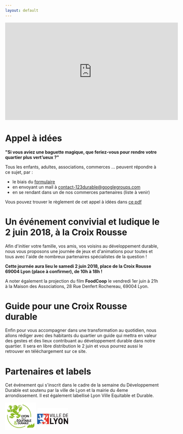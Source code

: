 ```yaml
---
layout: default
---
```

<iframe width="560" height="315" src="https://www.youtube.com/embed/iNkfXaI04ZA" frameborder="0" allow="autoplay; encrypted-media" allowfullscreen></iframe>

# [](#header-1) Appel à idées

**"Si vous aviez une baguette magique, que feriez-vous pour rendre votre quartier plus vert’ueux ?"**

Tous les enfants, adultes, associations, commerces ... peuvent répondre à ce sujet, par : 

* le biais du [formulaire](https://framaforms.org/appel-a-idees-vertueuses-1518976327)
* en envoyant un mail à contact-123durable@googlegroups.com 
* en se rendant dans un de nos commerces partenaires (liste à venir)

Vous pouvez trouver le règlement de cet appel à idées dans [ce pdf](documents/Reglement_Appel_Idee.pdf)


# [](#header-2) Un événement convivial et ludique le 2 juin 2018, à la Croix Rousse

Afin d'initier votre famille, vos amis, vos voisins au développement durable, nous vous proposons une journée de jeux et d'animations pour toutes et tous avec l'aide de nombreux partenaires spécialistes de la question !

**Cette journée aura lieu le samedi 2 juin 2018, place de la Croix Rousse 69004 Lyon (place à confirmer), de 10h à 18h !** 

A noter également la projection du film **FoodCoop** le vendredi 1er juin à 21h à la Maison des Associations, 28 Rue Denfert Rochereau, 69004 Lyon.

# [](#header-3)Guide pour une Croix Rousse durable 

Enfin pour vous accompagner dans une transformation au quotidien, nous allons rédiger avec des habitants du quartier un guide qui mettra en valeur des gestes et des lieux contribuant au développement durable dans notre quartier. Il sera en libre distribution le 2 juin et vous pourrez aussi le retrouver en téléchargement sur ce site.

# [](#header-3)Partenaires et labels

Cet événement qui s'inscrit dans le cadre de la semaine du Développement Durable est soutenu par la ville de Lyon et la mairie du 4eme arrondissement. 
Il est également labellisé Lyon Ville Equitable et Durable.

<a  href="https://www.lyon.fr/economie/economie-sociale-et-solidaire/le-label-lyon-ville-equitable-et-durable"><img src="documents/LVED.jpg" alt="LVED" style="width: 100px;"/></a>
<a  href="https://www.lyon.fr/actualite/conseils-de-quartier/apicq-2018-cest-parti"><img src="documents/VilleDeLyon.jpg" alt="Ville de Lyon" style="width: 100px;"/></a>
